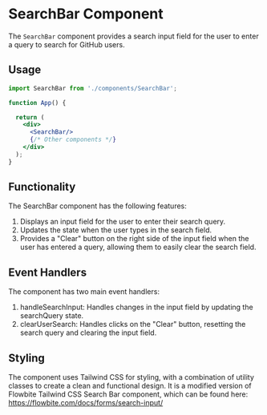 # SearchBar Component

The `SearchBar` component provides a search input field for the user to enter a query to search for GitHub users.

## Usage

```jsx
import SearchBar from './components/SearchBar';

function App() {

  return (
    <div>
      <SearchBar/>
      {/* Other components */}
    </div>
  );
}
```
## Functionality

The SearchBar component has the following features:
1. Displays an input field for the user to enter their search query.
2. Updates the state when the user types in the search field.
3. Provides a "Clear" button on the right side of the input field when the user has entered a query, allowing them to easily clear the search field.

## Event Handlers
The component has two main event handlers:
1. handleSearchInput: Handles changes in the input field by updating the searchQuery state.
2. clearUserSearch: Handles clicks on the "Clear" button, resetting the search query and clearing the input field.

## Styling
The component uses Tailwind CSS for styling, with a combination of utility classes to create a clean and functional design.
It is a modified version of Flowbite Tailwind CSS Search Bar component, which can be found here: https://flowbite.com/docs/forms/search-input/

